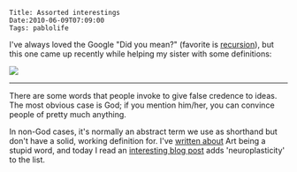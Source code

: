     Title: Assorted interestings
    Date:2010-06-09T07:09:00
    Tags: pablolife

I've always loved the Google "Did you mean?"  (favorite is [recursion][1]),
but this one came up recently while helping my sister with some definitions:

[![][2]][3]

<!-- more -->

---

There are some words that people invoke to give false credence to ideas. The
most obvious case is God; if you mention him/her, you can convince people of
pretty much anything.

In non-God cases, it's normally an abstract term we use as shorthand but don't
have a solid, working definition for. I've [written about][4] Art being a
stupid word, and today I read an [interesting blog post][5] adds
'neuroplasticity' to the list.


   [1]: http://www.google.com/search?client=safari&rls=en&q=recursion&ie=UTF-8&oe=UTF-8
   [2]: http://1.bp.blogspot.com/_3ys1dwfzc2w/TA-hPbpqeeI/AAAAAAAAAGI/F1EpENY-JoM/s320/Picture+1.png
   [3]: http://1.bp.blogspot.com/_3ys1dwfzc2w/TA-hPbpqeeI/AAAAAAAAAGI/F1EpENY-JoM/s1600/Picture+1.png
   [4]: http://www.morepaul.com/2010/04/video-games-and-failure-of-word-art.html
   [5]: http://www.mindhacks.com/blog/2010/06/neuroplasticity_is_a.html
